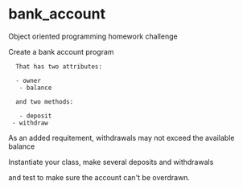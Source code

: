 # bank_account

Object oriented programming homework challenge 


Create a bank account program

      That has two attributes:

      - owner
       - balance

      and two methods:

       - deposit
     - withdraw

 As an added requitement, withdrawals may not exceed the available balance

Instantiate your class, make several deposits and withdrawals 

and test to make sure the account can't be overdrawn.

